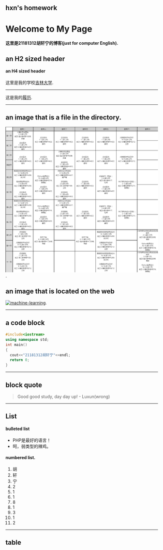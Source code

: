 ## hxn's homework
# Welcome to My Page

#### 这里是21181312胡轩宁的博客(just for computer English).
## an H2 sized header
#### an H4 sized header
这里是我的学校[吉林大学](https://www.jlu.edu.cn/).
***
这是我的[履历](./career.md).
***
## an image that is a file in the directory.
![这是我的课表](./课表.png).
## an image that is located on the web
[![machine-learning](https://img-blog.csdn.net/20180605171615667?watermark/2/text/aHR0cHM6Ly9ibG9nLmNzZG4ubmV0L2hvaGFpeng=/font/5a6L5L2T/fontsize/400/fill/I0JBQkFCMA==/dissolve/70)](https://img-blog.csdn.net/20180605171615667?watermark/2/text/aHR0cHM6Ly9ibG9nLmNzZG4ubmV0L2hvaGFpeng=/font/5a6L5L2T/fontsize/400/fill/I0JBQkFCMA==/dissolve/70).
***
## a code block
```cpp
#include<iostream>
using namespace std;
int main()
{
  cout<<"21181312胡轩宁"<<endl;
  return 0;
}
```
***
## block quote
> Good good study, day day up! - Luxun(wrong)
***
## List
#### bulleted list
* PHP是最好的语言！
* 呵，弱类型的辣鸡。
#### numbered list.
1. 胡
2. 轩
3. 宁
4. 2
5. 1
6. 1
7. 8
8. 1
9. 3
10. 1
11. 2
***
## table
